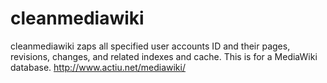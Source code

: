 # cleanmediawiki
cleanmediawiki zaps all specified user accounts ID and their pages, revisions, changes, and related indexes and cache. This is for a MediaWiki database. http://www.actiu.net/mediawiki/

